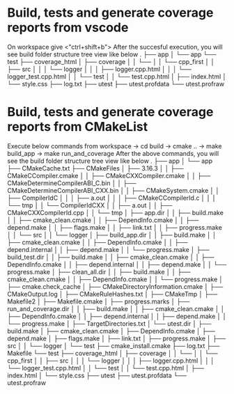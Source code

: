 # Build, tests and generate coverage reports from vscode

On workspace give <"ctrl+shift+b">
After the succesful execution, you will see build folder structure tree view like below
.
├── app
│   └── app
└── test
    ├── coverage_html
    │   ├── coverage
    │   │   └── <workspace>
    │   │           └── cpp_first
    │   │               ├── src
    │   │               │   └── logger
    │   │               │       ├── logger.cpp.html
    │   │               │       └── logger_test.cpp.html
    │   │               └── test
    │   │                   └── test.cpp.html
    │   ├── index.html
    │   └── style.css
    ├── log.txt
    ├── utest
    ├── utest.profdata
    └── utest.profraw


# Build, tests and generate coverage reports from CMakeList
Execute below commands from workspace
-> cd build
-> cmake ..
-> make build_app
-> make run_and_coverage
After the above commands, you will see the build folder structure tree view like below
.
├── app
│   └── app
├── CMakeCache.txt
├── CMakeFiles
│   ├── 3.16.3
│   │   ├── CMakeCCompiler.cmake
│   │   ├── CMakeCXXCompiler.cmake
│   │   ├── CMakeDetermineCompilerABI_C.bin
│   │   ├── CMakeDetermineCompilerABI_CXX.bin
│   │   ├── CMakeSystem.cmake
│   │   ├── CompilerIdC
│   │   │   ├── a.out
│   │   │   ├── CMakeCCompilerId.c
│   │   │   └── tmp
│   │   └── CompilerIdCXX
│   │       ├── a.out
│   │       ├── CMakeCXXCompilerId.cpp
│   │       └── tmp
│   ├── app.dir
│   │   ├── build.make
│   │   ├── cmake_clean.cmake
│   │   ├── DependInfo.cmake
│   │   ├── depend.make
│   │   ├── flags.make
│   │   ├── link.txt
│   │   ├── progress.make
│   │   └── src
│   │       └── logger
│   ├── build_app.dir
│   │   ├── build.make
│   │   ├── cmake_clean.cmake
│   │   ├── DependInfo.cmake
│   │   ├── depend.internal
│   │   ├── depend.make
│   │   └── progress.make
│   ├── build_test.dir
│   │   ├── build.make
│   │   ├── cmake_clean.cmake
│   │   ├── DependInfo.cmake
│   │   ├── depend.internal
│   │   ├── depend.make
│   │   └── progress.make
│   ├── clean_all.dir
│   │   ├── build.make
│   │   ├── cmake_clean.cmake
│   │   ├── DependInfo.cmake
│   │   └── progress.make
│   ├── cmake.check_cache
│   ├── CMakeDirectoryInformation.cmake
│   ├── CMakeOutput.log
│   ├── CMakeRuleHashes.txt
│   ├── CMakeTmp
│   ├── Makefile2
│   ├── Makefile.cmake
│   ├── progress.marks
│   ├── run_and_coverage.dir
│   │   ├── build.make
│   │   ├── cmake_clean.cmake
│   │   ├── DependInfo.cmake
│   │   ├── depend.internal
│   │   ├── depend.make
│   │   └── progress.make
│   ├── TargetDirectories.txt
│   └── utest.dir
│       ├── build.make
│       ├── cmake_clean.cmake
│       ├── DependInfo.cmake
│       ├── depend.make
│       ├── flags.make
│       ├── link.txt
│       ├── progress.make
│       ├── src
│       │   └── logger
│       └── test
├── cmake_install.cmake
├── log.txt
├── Makefile
└── test
    ├── coverage_html
    │   ├── coverage
    │   │   └── <workspace>
    │   │           └── cpp_first
    │   │               ├── src
    │   │               │   └── logger
    │   │               │       ├── logger.cpp.html
    │   │               │       └── logger_test.cpp.html
    │   │               └── test
    │   │                   └── test.cpp.html
    │   ├── index.html
    │   └── style.css
    ├── utest
    ├── utest.profdata
    └── utest.profraw

